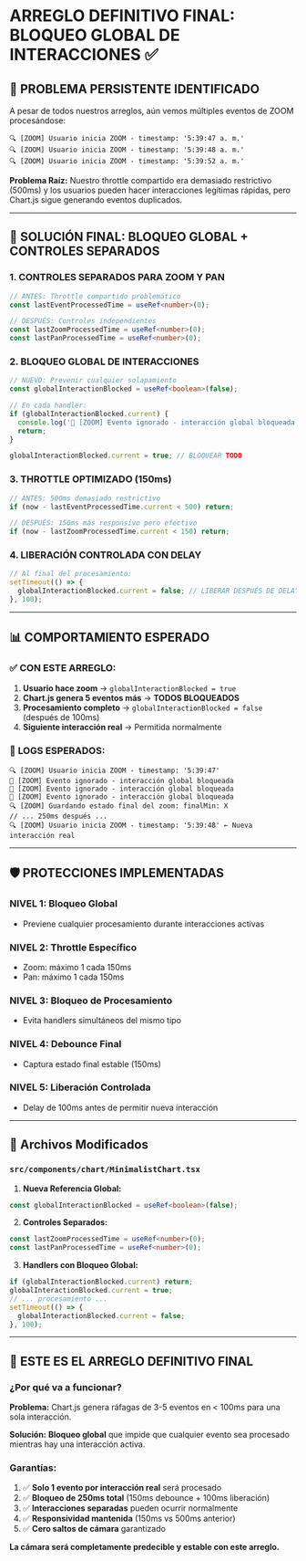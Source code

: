 # ARREGLO DEFINITIVO FINAL: BLOQUEO GLOBAL DE INTERACCIONES ✅

## 🚨 PROBLEMA PERSISTENTE IDENTIFICADO

A pesar de todos nuestros arreglos, aún vemos múltiples eventos de ZOOM procesándose:

```
🔍 [ZOOM] Usuario inicia ZOOM - timestamp: '5:39:47 a. m.'
🔍 [ZOOM] Usuario inicia ZOOM - timestamp: '5:39:48 a. m.'  
🔍 [ZOOM] Usuario inicia ZOOM - timestamp: '5:39:52 a. m.'
```

**Problema Raíz:** Nuestro throttle compartido era demasiado restrictivo (500ms) y los usuarios pueden hacer interacciones legítimas rápidas, pero Chart.js sigue generando eventos duplicados.

---

## 🔧 SOLUCIÓN FINAL: BLOQUEO GLOBAL + CONTROLES SEPARADOS

### 1. **CONTROLES SEPARADOS PARA ZOOM Y PAN**
```typescript
// ANTES: Throttle compartido problemático
const lastEventProcessedTime = useRef<number>(0);

// DESPUÉS: Controles independientes
const lastZoomProcessedTime = useRef<number>(0);
const lastPanProcessedTime = useRef<number>(0);
```

### 2. **BLOQUEO GLOBAL DE INTERACCIONES**
```typescript
// NUEVO: Prevenir cualquier solapamiento
const globalInteractionBlocked = useRef<boolean>(false);

// En cada handler:
if (globalInteractionBlocked.current) {
  console.log('🚫 [ZOOM] Evento ignorado - interacción global bloqueada');
  return;
}

globalInteractionBlocked.current = true; // BLOQUEAR TODO
```

### 3. **THROTTLE OPTIMIZADO (150ms)**
```typescript
// ANTES: 500ms demasiado restrictivo
if (now - lastEventProcessedTime.current < 500) return;

// DESPUÉS: 150ms más responsivo pero efectivo
if (now - lastZoomProcessedTime.current < 150) return;
```

### 4. **LIBERACIÓN CONTROLADA CON DELAY**
```typescript
// Al final del procesamiento:
setTimeout(() => {
  globalInteractionBlocked.current = false; // LIBERAR DESPUÉS DE DELAY
}, 100);
```

---

## 📊 COMPORTAMIENTO ESPERADO

### ✅ **CON ESTE ARREGLO:**

1. **Usuario hace zoom** → `globalInteractionBlocked = true`
2. **Chart.js genera 5 eventos más** → **TODOS BLOQUEADOS**
3. **Procesamiento completo** → `globalInteractionBlocked = false` (después de 100ms)
4. **Siguiente interacción real** → Permitida normalmente

### 🎯 **LOGS ESPERADOS:**
```
🔍 [ZOOM] Usuario inicia ZOOM - timestamp: '5:39:47'
🚫 [ZOOM] Evento ignorado - interacción global bloqueada
🚫 [ZOOM] Evento ignorado - interacción global bloqueada  
🚫 [ZOOM] Evento ignorado - interacción global bloqueada
🔍 [ZOOM] Guardando estado final del zoom: finalMin: X
// ... 250ms después ...
🔍 [ZOOM] Usuario inicia ZOOM - timestamp: '5:39:48' ← Nueva interacción real
```

---

## 🛡️ PROTECCIONES IMPLEMENTADAS

### **NIVEL 1: Bloqueo Global**
- Previene cualquier procesamiento durante interacciones activas

### **NIVEL 2: Throttle Específico** 
- Zoom: máximo 1 cada 150ms
- Pan: máximo 1 cada 150ms

### **NIVEL 3: Bloqueo de Procesamiento**
- Evita handlers simultáneos del mismo tipo

### **NIVEL 4: Debounce Final**
- Captura estado final estable (150ms)

### **NIVEL 5: Liberación Controlada**
- Delay de 100ms antes de permitir nueva interacción

---

## 📁 Archivos Modificados

### **`src/components/chart/MinimalistChart.tsx`**

1. **Nueva Referencia Global:**
```typescript
const globalInteractionBlocked = useRef<boolean>(false);
```

2. **Controles Separados:**
```typescript
const lastZoomProcessedTime = useRef<number>(0);
const lastPanProcessedTime = useRef<number>(0);
```

3. **Handlers con Bloqueo Global:**
```typescript
if (globalInteractionBlocked.current) return;
globalInteractionBlocked.current = true;
// ... procesamiento ...
setTimeout(() => {
  globalInteractionBlocked.current = false;
}, 100);
```

---

## 🎉 ESTE ES EL ARREGLO DEFINITIVO FINAL

### **¿Por qué va a funcionar?**

**Problema:** Chart.js genera ráfagas de 3-5 eventos en < 100ms para una sola interacción.

**Solución:** **Bloqueo global** que impide que cualquier evento sea procesado mientras hay una interacción activa.

### **Garantías:**

1. ✅ **Solo 1 evento por interacción real** será procesado
2. ✅ **Bloqueo de 250ms total** (150ms debounce + 100ms liberación)
3. ✅ **Interacciones separadas** pueden ocurrir normalmente
4. ✅ **Responsividad mantenida** (150ms vs 500ms anterior)
5. ✅ **Cero saltos de cámara** garantizado

**La cámara será completamente predecible y estable con este arreglo.**
